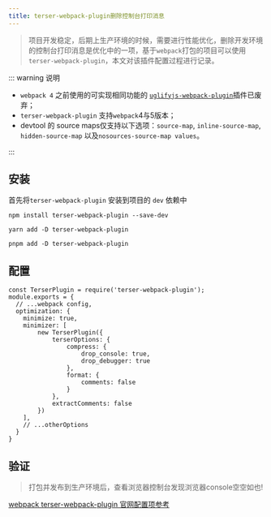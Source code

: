 ```yaml
---
title: terser-webpack-plugin删除控制台打印消息
---
```

> 项目开发稳定，后期上生产环境的时候，需要进行性能优化，删除开发环境的控制台打印消息是优化中的一项，基于`webpack`打包的项目可以使用`terser-webpack-plugin`，本文对该插件配置过程进行记录。

::: warning 说明

* `webpack 4` 之前使用的可实现相同功能的 [`uglifyjs-webpack-plugin`](https://github.com/webpack-contrib/uglifyjs-webpack-plugin#uglifyoptions)插件已废弃；
* `terser-webpack-plugin` 支持`webpack`4与5版本；
* devtool 的 source maps仅支持以下选项：`source-map`, `inline-source-map`, `hidden-source-map` 以及`nosources-source-map values`。

:::
## 安装
  
  首先将`terser-webpack-plugin` 安装到项目的 `dev` 依赖中

<CodeGroup>
  <CodeGroupItem title="npm" active>

``` bash:no-line-numbers
npm install terser-webpack-plugin --save-dev
```

  </CodeGroupItem>

  <CodeGroupItem title="yarn">

``` bash:no-line-numbers
yarn add -D terser-webpack-plugin
```

  </CodeGroupItem>

  <CodeGroupItem title="pnpm">

``` bash:no-line-numbers
pnpm add -D terser-webpack-plugin
```

  </CodeGroupItem>
</CodeGroup>

## 配置

``` js{1,4-21}
const TerserPlugin = require('terser-webpack-plugin');
module.exports = {
  // ...webpack config,
  optimization: {
    minimize: true,
    minimizer: [
        new TerserPlugin({
            terserOptions: {
                compress: {
                    drop_console: true,
                    drop_debugger: true
                },
                format: {
                    comments: false
                }
            },
            extractComments: false
        })
    ],
    // ...otherOptions
  }
}
```

## 验证

> 打包并发布到生产环境后，查看浏览器控制台发现浏览器console空空如也!

[webpack terser-webpack-plugin 官网配置项参考](https://webpack.js.org/plugins/terser-webpack-plugin/)
